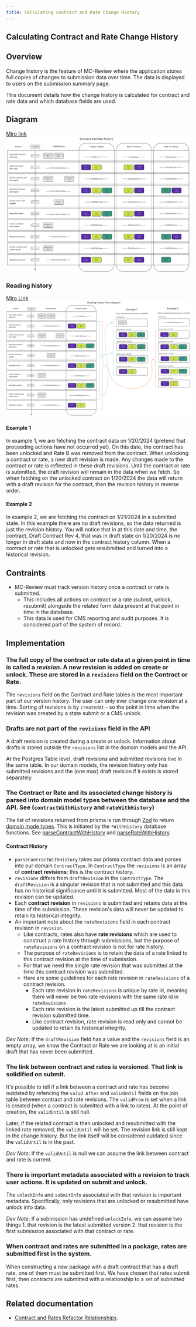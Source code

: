 ```yaml
---
title: Calculating contract and Rate Change History
---
```


## Calculating Contract and Rate Change History

## Overview
Change history is the feature of MC-Review where the application stores full copies of changes to submission data over time. The data is displayed to users on the submission summary page.

 This document details how the change history is calculated for contract and rate data and which database fields are used.

## Diagram
[Miro link](https://miro.com/app/board/o9J_lS5oLDk=/?moveToWidget=3458764574794469060&cot=14)\
![contract-and-rate-history-diagram](../../.images/contract-and-rate-history-diagram.png)

### Reading history
[Miro Link](https://miro.com/app/board/o9J_lS5oLDk=/?moveToWidget=3458764574799194467&cot=14)\
![reading-contract-history](../../.images/read-contract-and-rate-history-diagram.png)

#### Example 1
In example 1, we are fetching the contract data on 1/20/2024 (pretend that proceeding actions have not occurred yet).
On this date, the contract has been unlocked and Rate B was removed from the contract.
When unlocking a contract or rate, a new draft revision is made. Any changes made to the contract or rate is reflected in these draft revisions.
Until the contract or rate is submitted, the draft revision will remain in the data when we fetch.
So when fetching on the unlocked contract on 1/20/2024 the data will return with a draft revision for the contract, then the revision history in reverse order.

#### Example 2
In example 2, we are fetching the contract on 1/21/2024 in a submitted state.
In this example there are no draft revisions, so the data returned is just the revision history.
You will notice that in at this date and time, the contract, Draft Contract Rev 4, that was in draft state on 1/20/2024 is no longer in draft state and now in the contract history column. When a contract or rate that is unlocked gets resubmitted and turned into a historical revision.

## Contraints
- MC-Review must track version history once a contract or rate is submitted.
    - This includes all actions on contract or a rate (submit, unlock, resubmit) alongside the related form data present at that point in time in the database.
    - This data is used for CMS reporting and audit purposes. It is considered part of the system of record.

## Implementation
### The full copy of the contract or rate  data at a given point in time is called a *revision*. A new revision is added on create or unlock. These are stored in a `revisions` field on the Contract or Rate.

The `revisions` field on the Contract and Rate tables is the most important part of our version history. The user can only ever change one revision at a time. Sorting of revisions is by `createdAt` - so the point in time when the revision was created by a state submit or a CMS unlock.

### Drafts are not part of the `revisions` field in the API

A draft revision is created during a create or unlock. Information about drafts is stored outside the `revisions` list in the domain models and the API.

At the Postgres Table level, draft revisions and submitted revisions live in the same table. In our domain models, the revision history only has submitted revisions and the (one max) draft revision if it exists is stored separately.

### The Contract or Rate and its associated change history is parsed into domain model types between the database and the API. See (`contractWithHistory` and `rateWithHistory`)

The list of revisions returned from prisma is run through [Zod](https://zod.dev/) to return [domain mode types](../../services/app-api/src/domain-models/contractAndRates). This is initiated by the `*WithHistory` database functions. See [parseContractWithHistory](../../services/app-api/src/postgres/contractAndRates/parseContractWithHistory.ts) and [parseRateWithHistory](../../services/app-api/src/postgres/contractAndRates/parseRateWithHistory.ts).

#### Contract History
- `parseContractWithHistory` takes our prisma contract data and parses into our domain `ContractType`. In `ContractType` the `revisions` is an array of **contract** **revisions**; this is the contract history.
- `revisions` differs from `draftRevision` in the `ContractType`. The `draftRevision` is a singular revision that is not submitted and this data has no historical significance until it is submitted. Most of the data in this revision can be updated.
- Each **contract revision** in `revisions` is submitted and retains data at the time of the submission. These revision's data will never be updated to retain its historical integrity.
- An important note about the `rateRevisions` field in each contract revision in `revision`.
   - Like contracts, rates also have **rate revisions** which are used to construct a rate history through submissions, but the purpose of `rateRevisions` on a contract revision is not for rate history.
   - The purpose of `rateRevisions` is to retain the data of a rate linked to this contract revision at the time of submission.
   - For that we need the single rate revision that was submitted at the time this contract revision was submitted.
   - Here are some guidelines for each rate revision in `rateRevisions` of a contract revision.
      - Each rate revision in `rateRevisions` is unique by rate id, meaning there will never be two rate revisions with the same rate id in `rateRevisions`
      - Each rate revision is the latest submitted up till the contract revision submitted time.
      - Like contract revision, rate revision is read only and cannot be updated to retain its historical integrity.


*Dev Note*: If the `draftRevision` field has a value and the `revisions` field is an empty array, we know the Contract or Rate we are looking at is an initial draft that has never been submitted.

### The link between contract and rates is versioned. That link is solidified on submit.

It's possible to tell if a link between a contract and rate has become outdated by refencing the `valid After` and `validUntil` fields on the join table between contract and rate revisions. The `validFrom` is set when a link is created (when a contract is submitted with a link to rates). At the point of creation, the `validUntil` is still null.

Later, if the related contract is then unlocked and resubmitted with the linked rate removed, the `validUntil` will be set. The revision link is still kept in the change history. But the link itself will be considered outdated since the `validUntil` is in the past.

*Dev Note*: If the `validUntil` is null we can assume the link between contract and rate is current.

### There is important metadata associated with a revision to track user actions. It is updated on submit and unlock.

The `unlockInfo` and `submitInfo` associated with that revision is important metadata. Specifically, only revisions that are unlocked or resubmitted have unlock info data.

*Dev Note*: If a submission has undefined `unlockInfo`, we can assume two things 1. that revision is the latest submitted version 2. that revision is the first submission associated with that contract or rate.

### When contract and rates are submitted in a package, rates are submitted first in the system.

When constructing a new package with a draft contract that has a draft rate, one of them must be submitted first. We have chosen that rates submit first, then contracts are submitted with a relationship to a set of submitted rates.

## Related documentation
- [Contract and Rates Refactor Relationships](./contract-rate-refactor-relationships.md).
